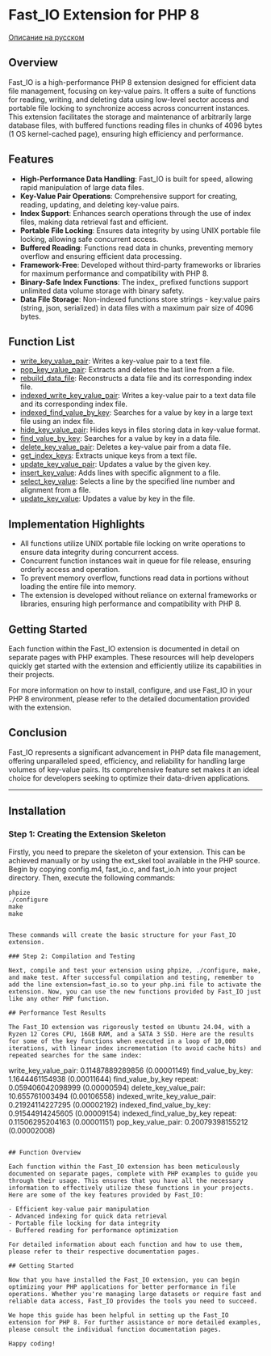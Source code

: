 # Fast_IO Extension for PHP 8

[Описание на русском](README.RU.md)

## Overview

Fast_IO is a high-performance PHP 8 extension designed for efficient data file management, focusing on key-value pairs. It offers a suite of functions for reading, writing, and deleting data using low-level sector access and portable file locking to synchronize access across concurrent instances. This extension facilitates the storage and maintenance of arbitrarily large database files, with buffered functions reading files in chunks of 4096 bytes (1 OS kernel-cached page), ensuring high efficiency and performance.

## Features

- **High-Performance Data Handling**: Fast_IO is built for speed, allowing rapid manipulation of large data files.
- **Key-Value Pair Operations**: Comprehensive support for creating, reading, updating, and deleting key-value pairs.
- **Index Support**: Enhances search operations through the use of index files, making data retrieval fast and efficient.
- **Portable File Locking**: Ensures data integrity by using UNIX portable file locking, allowing safe concurrent access.
- **Buffered Reading**: Functions read data in chunks, preventing memory overflow and ensuring efficient data processing.
- **Framework-Free**: Developed without third-party frameworks or libraries for maximum performance and compatibility with PHP 8.
- **Binary-Safe Index Functions**: The index_ prefixed functions support unlimited data volume storage with binary safety.
- **Data File Storage**: Non-indexed functions store strings - key:value pairs (string, json, serialized) in data files with a maximum pair size of 4096 bytes.

## Function List

- [write_key_value_pair](/docs/write_key_value_pair.md): Writes a key-value pair to a text file.
- [pop_key_value_pair](/docs/pop_key_value_pair.md): Extracts and deletes the last line from a file.
- [rebuild_data_file](/docs/rebuild_data_file.md): Reconstructs a data file and its corresponding index file.
- [indexed_write_key_value_pair](/docs/indexed_write_key_value_pair.md): Writes a key-value pair to a text data file and its corresponding index file.
- [indexed_find_value_by_key](/docs/indexed_find_value_by_key.md): Searches for a value by key in a large text file using an index file.
- [hide_key_value_pair](/docs/hide_key_value_pair.md): Hides keys in files storing data in key-value format.
- [find_value_by_key](/docs/find_value_by_key.md): Searches for a value by key in a data file.
- [delete_key_value_pair](/docs/delete_key_value_pair.md): Deletes a key-value pair from a data file.
- [get_index_keys](/docs/get_index_keys.md): Extracts unique keys from a text file.
- [update_key_value_pair](/docs/update_key_value_pair.md): Updates a value by the given key.
- [insert_key_value](/docs/insert_key_value.md): Adds lines with specific alignment to a file.
- [select_key_value](/docs/select_key_value.md): Selects a line by the specified line number and alignment from a file.
- [update_key_value](/docs/update_key_value.md): Updates a value by key in the file.

## Implementation Highlights

- All functions utilize UNIX portable file locking on write operations to ensure data integrity during concurrent access.
- Concurrent function instances wait in queue for file release, ensuring orderly access and operation.
- To prevent memory overflow, functions read data in portions without loading the entire file into memory.
- The extension is developed without reliance on external frameworks or libraries, ensuring high performance and compatibility with PHP 8.

## Getting Started

Each function within the Fast_IO extension is documented in detail on separate pages with PHP examples. These resources will help developers quickly get started with the extension and efficiently utilize its capabilities in their projects.

For more information on how to install, configure, and use Fast_IO in your PHP 8 environment, please refer to the detailed documentation provided with the extension.

## Conclusion

Fast_IO represents a significant advancement in PHP data file management, offering unparalleled speed, efficiency, and reliability for handling large volumes of key-value pairs. Its comprehensive feature set makes it an ideal choice for developers seeking to optimize their data-driven applications.


---

## Installation

### Step 1: Creating the Extension Skeleton

Firstly, you need to prepare the skeleton of your extension. This can be achieved manually or by using the ext_skel tool available in the PHP source. Begin by copying config.m4, fast_io.c, and fast_io.h into your project directory. Then, execute the following commands:

```
phpize
./configure
make
make


These commands will create the basic structure for your Fast_IO extension.

### Step 2: Compilation and Testing

Next, compile and test your extension using phpize, ./configure, make, and make test. After successful compilation and testing, remember to add the line extension=fast_io.so to your php.ini file to activate the extension. Now, you can use the new functions provided by Fast_IO just like any other PHP function.

## Performance Test Results

The Fast_IO extension was rigorously tested on Ubuntu 24.04, with a Ryzen 12 Cores CPU, 16GB RAM, and a SATA 3 SSD. Here are the results for some of the key functions when executed in a loop of 10,000 iterations, with linear index incrementation (to avoid cache hits) and repeated searches for the same index:

```
write_key_value_pair: 0.11487889289856 (0.00001149)
find_value_by_key: 1.1644461154938 (0.00011644)
find_value_by_key repeat: 0.059406042098999 (0.00000594)
delete_key_value_pair: 10.655761003494 (0.00106558)
indexed_write_key_value_pair: 0.21924114227295 (0.00002192)
indexed_find_value_by_key: 0.91544914245605 (0.00009154)
indexed_find_value_by_key repeat: 0.11506295204163 (0.00001151)
pop_key_value_pair: 0.20079398155212 (0.00002008)
```

## Function Overview

Each function within the Fast_IO extension has been meticulously documented on separate pages, complete with PHP examples to guide you through their usage. This ensures that you have all the necessary information to effectively utilize these functions in your projects. Here are some of the key features provided by Fast_IO:

- Efficient key-value pair manipulation
- Advanced indexing for quick data retrieval
- Portable file locking for data integrity
- Buffered reading for performance optimization

For detailed information about each function and how to use them, please refer to their respective documentation pages.

## Getting Started

Now that you have installed the Fast_IO extension, you can begin optimizing your PHP applications for better performance in file operations. Whether you're managing large datasets or require fast and reliable data access, Fast_IO provides the tools you need to succeed.

We hope this guide has been helpful in setting up the Fast_IO extension for PHP 8. For further assistance or more detailed examples, please consult the individual function documentation pages.

Happy coding!

